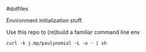 #dotfiles

Environment initialization stuff.

Use this repo to (re)build a familiar command line env

`curl -k j.mp/paulynomial -L -o - | sh`

